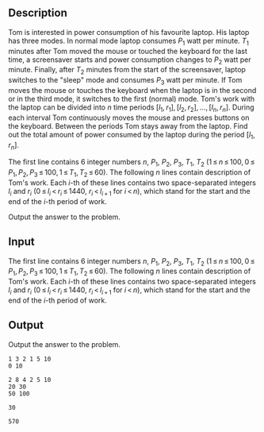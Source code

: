 ## Description

<div><p>Tom is interested in power consumption of his favourite laptop. His laptop has three modes. In normal mode laptop consumes <span class="tex-span"><i>P</i><sub class="lower-index">1</sub></span> watt per minute. <span class="tex-span"><i>T</i><sub class="lower-index">1</sub></span> minutes after Tom moved the mouse or touched the keyboard for the last time, a screensaver starts and power consumption changes to <span class="tex-span"><i>P</i><sub class="lower-index">2</sub></span> watt per minute. Finally, after <span class="tex-span"><i>T</i><sub class="lower-index">2</sub></span> minutes from the start of the screensaver, laptop switches to the "sleep" mode and consumes <span class="tex-span"><i>P</i><sub class="lower-index">3</sub></span> watt per minute. If Tom moves the mouse or touches the keyboard when the laptop is in the second or in the third mode, it switches to the first (normal) mode. Tom's work with the laptop can be divided into <span class="tex-span"><i>n</i></span> time periods <span class="tex-span">[<i>l</i><sub class="lower-index">1</sub>, <i>r</i><sub class="lower-index">1</sub>], [<i>l</i><sub class="lower-index">2</sub>, <i>r</i><sub class="lower-index">2</sub>], ..., [<i>l</i><sub class="lower-index"><i>n</i></sub>, <i>r</i><sub class="lower-index"><i>n</i></sub>]</span>. During each interval Tom continuously moves the mouse and presses buttons on the keyboard. Between the periods Tom stays away from the laptop. Find out the total amount of power consumed by the laptop during the period <span class="tex-span">[<i>l</i><sub class="lower-index">1</sub>, <i>r</i><sub class="lower-index"><i>n</i></sub>]</span>.</p></div><div class="input-specification"><p>The first line contains 6 integer numbers <span class="tex-span"><i>n</i></span>, <span class="tex-span"><i>P</i><sub class="lower-index">1</sub></span>, <span class="tex-span"><i>P</i><sub class="lower-index">2</sub></span>, <span class="tex-span"><i>P</i><sub class="lower-index">3</sub></span>, <span class="tex-span"><i>T</i><sub class="lower-index">1</sub></span>, <span class="tex-span"><i>T</i><sub class="lower-index">2</sub></span> (<span class="tex-span">1 ≤ <i>n</i> ≤ 100, 0 ≤ <i>P</i><sub class="lower-index">1</sub>, <i>P</i><sub class="lower-index">2</sub>, <i>P</i><sub class="lower-index">3</sub> ≤ 100, 1 ≤ <i>T</i><sub class="lower-index">1</sub>, <i>T</i><sub class="lower-index">2</sub> ≤ 60</span>). The following <span class="tex-span"><i>n</i></span> lines contain description of Tom's work. Each <span class="tex-span"><i>i</i></span>-th of these lines contains two space-separated integers <span class="tex-span"><i>l</i><sub class="lower-index"><i>i</i></sub></span> and <span class="tex-span"><i>r</i><sub class="lower-index"><i>i</i></sub></span> (<span class="tex-span">0 ≤ <i>l</i><sub class="lower-index"><i>i</i></sub> &lt; <i>r</i><sub class="lower-index"><i>i</i></sub> ≤ 1440</span>, <span class="tex-span"><i>r</i><sub class="lower-index"><i>i</i></sub> &lt; <i>l</i><sub class="lower-index"><i>i</i> + 1</sub></span> for <span class="tex-span"><i>i</i> &lt; <i>n</i></span>), which stand for the start and the end of the <span class="tex-span"><i>i</i></span>-th period of work.</p></div><div class="output-specification"><p>Output the answer to the problem.</p></div>

## Input

<p>The first line contains 6 integer numbers <span class="tex-span"><i>n</i></span>, <span class="tex-span"><i>P</i><sub class="lower-index">1</sub></span>, <span class="tex-span"><i>P</i><sub class="lower-index">2</sub></span>, <span class="tex-span"><i>P</i><sub class="lower-index">3</sub></span>, <span class="tex-span"><i>T</i><sub class="lower-index">1</sub></span>, <span class="tex-span"><i>T</i><sub class="lower-index">2</sub></span> (<span class="tex-span">1 ≤ <i>n</i> ≤ 100, 0 ≤ <i>P</i><sub class="lower-index">1</sub>, <i>P</i><sub class="lower-index">2</sub>, <i>P</i><sub class="lower-index">3</sub> ≤ 100, 1 ≤ <i>T</i><sub class="lower-index">1</sub>, <i>T</i><sub class="lower-index">2</sub> ≤ 60</span>). The following <span class="tex-span"><i>n</i></span> lines contain description of Tom's work. Each <span class="tex-span"><i>i</i></span>-th of these lines contains two space-separated integers <span class="tex-span"><i>l</i><sub class="lower-index"><i>i</i></sub></span> and <span class="tex-span"><i>r</i><sub class="lower-index"><i>i</i></sub></span> (<span class="tex-span">0 ≤ <i>l</i><sub class="lower-index"><i>i</i></sub> &lt; <i>r</i><sub class="lower-index"><i>i</i></sub> ≤ 1440</span>, <span class="tex-span"><i>r</i><sub class="lower-index"><i>i</i></sub> &lt; <i>l</i><sub class="lower-index"><i>i</i> + 1</sub></span> for <span class="tex-span"><i>i</i> &lt; <i>n</i></span>), which stand for the start and the end of the <span class="tex-span"><i>i</i></span>-th period of work.</p>

## Output

<p>Output the answer to the problem.</p>





```input1
1 3 2 1 5 10
0 10

```




```input2
2 8 4 2 5 10
20 30
50 100

```




```output1
30
```




```output2
570
```


